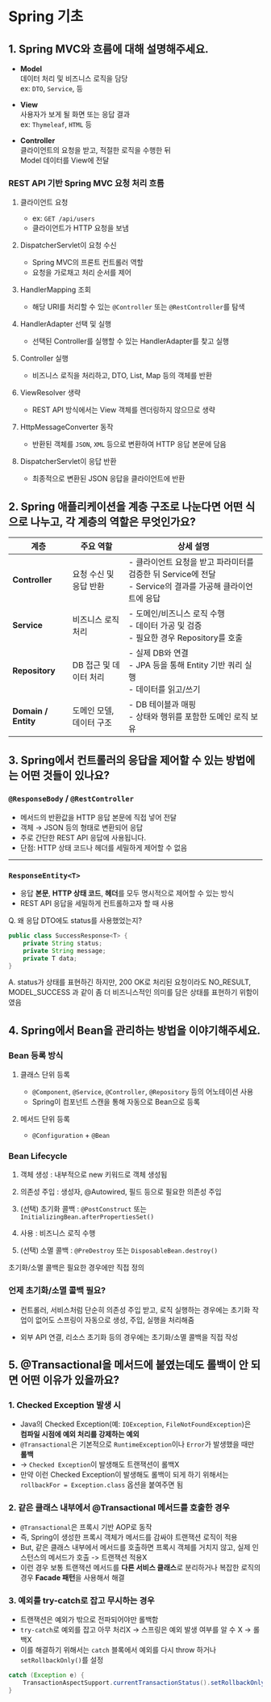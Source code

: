 # Spring 기초
## 1. Spring MVC와 흐름에 대해 설명해주세요.
- **Model**  
  데이터 처리 및 비즈니스 로직을 담당  
  ex: `DTO`, `Service`, 등

- **View**  
  사용자가 보게 될 화면 또는 응답 결과  
  ex: `Thymeleaf`, `HTML` 등

- **Controller**  
  클라이언트의 요청을 받고, 적절한 로직을 수행한 뒤  
  Model 데이터를 View에 전달

### REST API 기반 Spring MVC 요청 처리 흐름

1. 클라이언트 요청
   - ex: `GET /api/users`
   - 클라이언트가 HTTP 요청을 보냄

2. DispatcherServlet이 요청 수신
   - Spring MVC의 프론트 컨트롤러 역할
   - 요청을 가로채고 처리 순서를 제어

3. HandlerMapping 조회
   - 해당 URI를 처리할 수 있는 `@Controller` 또는 `@RestController`를 탐색

4. HandlerAdapter 선택 및 실행
   - 선택된 Controller를 실행할 수 있는 HandlerAdapter를 찾고 실행

5. Controller 실행
   - 비즈니스 로직을 처리하고, DTO, List, Map 등의 객체를 반환

6. ViewResolver 생략
   - REST API 방식에서는 View 객체를 렌더링하지 않으므로 생략

7. HttpMessageConverter 동작
   - 반환된 객체를 `JSON`, `XML` 등으로 변환하여 HTTP 응답 본문에 담음

8. DispatcherServlet이 응답 반환
   - 최종적으로 변환된 JSON 응답을 클라이언트에 반환


## 2. Spring 애플리케이션을 계층 구조로 나눈다면 어떤 식으로 나누고, 각 계층의 역할은 무엇인가요?
| 계층 | 주요 역할 | 상세 설명 |
|------|-----------|------------|
| **Controller** | 요청 수신 및 응답 반환 | - 클라이언트 요청을 받고 파라미터를 검증한 뒤 Service에 전달<br>- Service의 결과를 가공해 클라이언트에 응답 |
| **Service** | 비즈니스 로직 처리 | - 도메인/비즈니스 로직 수행<br>- 데이터 가공 및 검증<br>- 필요한 경우 Repository를 호출 |
| **Repository** | DB 접근 및 데이터 처리 | - 실제 DB와 연결<br>- JPA 등을 통해 Entity 기반 쿼리 실행<br>- 데이터를 읽고/쓰기 |
| **Domain / Entity** | 도메인 모델, 데이터 구조 | - DB 테이블과 매핑<br>- 상태와 행위를 포함한 도메인 로직 보유 |


## 3. Spring에서 컨트롤러의 응답을 제어할 수 있는 방법에는 어떤 것들이 있나요?

### `@ResponseBody` / `@RestController`

- 메서드의 반환값을 HTTP 응답 본문에 직접 넣어 전달
- 객체 → JSON 등의 형태로 변환되어 응답
- 주로 간단한 REST API 응답에 사용됩니다.
- 단점: HTTP 상태 코드나 헤더를 세밀하게 제어할 수 없음

---

### `ResponseEntity<T>`

- 응답 **본문**, **HTTP 상태 코드**, **헤더**를 모두 명시적으로 제어할 수 있는 방식
- REST API 응답을 세밀하게 컨트롤하고자 할 때 사용

Q. 왜 응답 DTO에도 status를 사용했었는지?
```java
public class SuccessResponse<T> {
    private String status;
    private String message;
    private T data;
}
```
A. status가 상태를 표현하긴 하지만, 200 OK로 처리된 요청이라도 NO_RESULT, MODEL_SUCCESS 과 같이 좀 더 비즈니스적인 의미를 담은 상태를 표현하기 위함이였음

## 4. Spring에서 Bean을 관리하는 방법을 이야기해주세요.

### Bean 등록 방식
1. 클래스 단위 등록
   - `@Component`, `@Service`, `@Controller`, `@Repository` 등의 어노테이션 사용
   - Spring이 컴포넌트 스캔을 통해 자동으로 Bean으로 등록

2. 메서드 단위 등록
    - `@Configuration` + `@Bean`

### Bean Lifecycle
1. 객체 생성
    : 내부적으로 new 키워드로 객체 생성됨

2. 의존성 주입
    : 생성자, @Autowired, 필드 등으로 필요한 의존성 주입

3. (선택) 초기화 콜백
    : `@PostConstruct` 또는 `InitializingBean.afterPropertiesSet()`

4. 사용
    : 비즈니스 로직 수행

5. (선택) 소멸 콜백
    : `@PreDestroy` 또는 `DisposableBean.destroy()`

초기화/소멸 콜백은 필요한 경우에만 직접 정의

### 언제 초기화/소멸 콜백 필요?
- 컨트롤러, 서비스처럼 단순히 의존성 주입 받고, 로직 실행하는 경우에는 초기화 작업이 없어도 스프링이 자동으로 생성, 주입, 실행을 처리해줌

- 외부 API 연결, 리소스 초기화 등의 경우에는 초기화/소멸 콜백을 직접 작성

## 5. @Transactional을 메서드에 붙였는데도 롤백이 안 되면 어떤 이유가 있을까요?

### 1. Checked Exception 발생 시
- Java의 Checked Exception(예: `IOException`, `FileNotFoundException`)은  
  **컴파일 시점에 예외 처리를 강제하는 예외**
- `@Transactional`은 기본적으로 `RuntimeException`이나 `Error`가 발생했을 때만 **롤백**
- -> `Checked Exception`이 발생해도 트랜잭션이 롤백X
- 만약 이런 Checked Exception이 발생해도 롤백이 되게 하기 위해서는 `rollbackFor = Exception.class` 옵션을 붙여주면 됨

### 2. 같은 클래스 내부에서 @Transactional 메서드를 호출한 경우
- `@Transactional`은 프록시 기반 AOP로 동작
- 즉, Spring이 생성한 프록시 객체가 메서드를 감싸야 트랜잭션 로직이 적용
- But, 같은 클래스 내부에서 메서드를 호출하면 프록시 객체를 거치지 않고, 실제 인스턴스의 메서드가 호출 -> 트랜잭션 적용X
- 이런 경우 보통 트랜잭션 메서드를 **다른 서비스 클래스**로 분리하거나 복잡한 로직의 경우 **Facade 패턴**을 사용해서 해결

### 3. 예외를 try-catch로 잡고 무시하는 경우
- 트랜잭션은 예외가 밖으로 전파되어야만 롤백함
- `try-catch`로 예외를 잡고 아무 처리X -> 스프링은 예외 발생 여부를 알 수 X -> 롤백X
- 이를 해결하기 위해서는 `catch` 블록에서 예외를 다시 throw 하거나 `setRollbackOnly()`를 설정
```java
catch (Exception e) {
    TransactionAspectSupport.currentTransactionStatus().setRollbackOnly();
}
```
